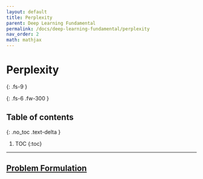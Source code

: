 ```yaml
---
layout: default
title: Perplexity
parent: Deep Learning Fundamental
permalink: /docs/deep-learning-fundamental/perplexity
nav_order: 2
math: mathjax
---
```


# Perplexity
{: .fs-9 }
<!-- {: .no_toc } -->

<!-- [Github repo](https://github.com/chengyutong2049/GRACE) -->
{: .fs-6 .fw-300 }

## Table of contents
{: .no_toc .text-delta }

1. TOC
{:toc}

---

## [Problem Formulation](https://blog.echen.me/2021/12/23/a-laymans-introduction-to-perplexity-in-nlp/)



